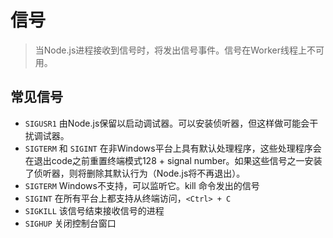# 信号
> 当Node.js进程接收到信号时，将发出信号事件。信号在Worker线程上不可用。

## 常见信号
- `SIGUSR1` 由Node.js保留以启动调试器。可以安装侦听器，但这样做可能会干扰调试器。
- `SIGTERM` 和 `SIGINT` 在非Windows平台上具有默认处理程序，这些处理程序会在退出code之前重置终端模式128 + signal number。如果这些信号之一安装了侦听器，则将删除其默认行为（Node.js将不再退出）。
- `SIGTERM` Windows不支持，可以监听它。kill 命令发出的信号
- `SIGINT` 在所有平台上都支持从终端访问，`<Ctrl> + C`
- `SIGKILL` 该信号结束接收信号的进程
- `SIGHUP` 关闭控制台窗口


